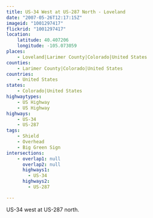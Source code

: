 ```yaml
---
title: US-34 West at US-287 North - Loveland
date: "2007-05-26T12:17:15Z"
imageid: "1001297417"
flickrid: "1001297417"
location:
    latitude: 40.407206
    longitude: -105.073059
places:
    - Loveland|Larimer County|Colorado|United States
counties:
    - Larimer County|Colorado|United States
countries:
    - United States
states:
    - Colorado|United States
highwaytypes:
    - US Highway
    - US Highway
highways:
    - US-34
    - US-287
tags:
    - Shield
    - Overhead
    - Big Green Sign
intersections:
    - overlap1: null
      overlap2: null
      highways1:
        - US-34
      highways2:
        - US-287

---
```

US-34 west at US-287 north.
